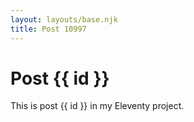 ```yaml
---
layout: layouts/base.njk
title: Post 10997
---
```


# Post {{ id }}

This is post {{ id }} in my Eleventy project.
